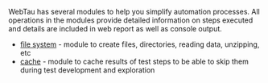 WebTau has several modules to help you simplify automation processes. All operations in the modules provide 
detailed information on steps executed and details are included in web report as well as console output.

* [file system](utilities/file-system) - module to create files, directories, reading data, unzipping, etc 
* [cache](utilities/cache) - module to cache results of test steps to be able to skip them during test development and exploration 